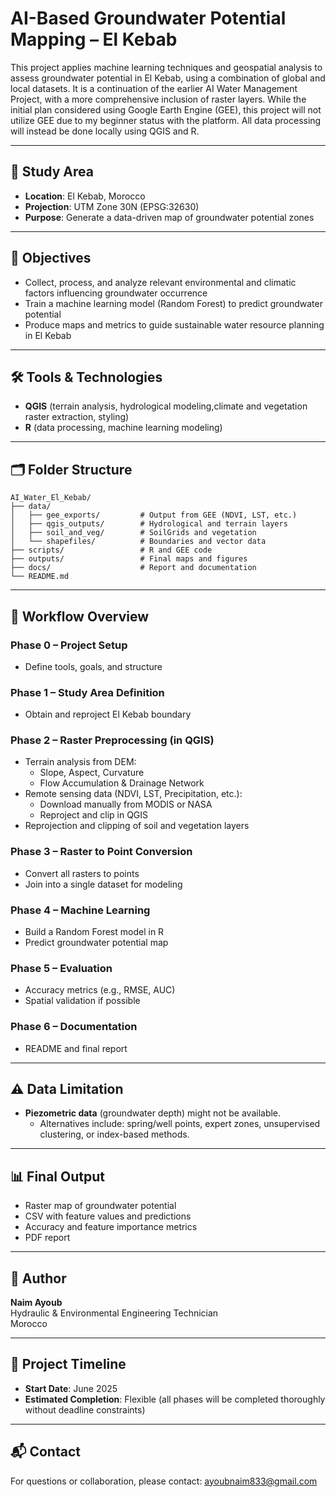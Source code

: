 # AI-Based Groundwater Potential Mapping – El Kebab

This project applies machine learning techniques and geospatial analysis to assess groundwater potential in El Kebab, using a combination of global and local datasets. It is a continuation of the earlier AI Water Management Project, with a more comprehensive inclusion of raster layers. While the initial plan considered using Google Earth Engine (GEE), this project will not utilize GEE due to my beginner status with the platform. All data processing will instead be done locally using QGIS and R.

---

## 📍 Study Area
- **Location**: El Kebab, Morocco
- **Projection**: UTM Zone 30N (EPSG:32630)
- **Purpose**: Generate a data-driven map of groundwater potential zones

---

## 🧠 Objectives
- Collect, process, and analyze relevant environmental and climatic factors influencing groundwater occurrence
- Train a machine learning model (Random Forest) to predict groundwater potential
- Produce maps and metrics to guide sustainable water resource planning in El Kebab

---

## 🛠️ Tools & Technologies
- **QGIS** (terrain analysis, hydrological modeling,climate and vegetation raster extraction, styling)
- **R** (data processing, machine learning modeling)

---

## 🗂️ Folder Structure
```
AI_Water_El_Kebab/
├── data/
│   ├── gee_exports/         # Output from GEE (NDVI, LST, etc.)
│   ├── qgis_outputs/        # Hydrological and terrain layers
│   ├── soil_and_veg/        # SoilGrids and vegetation
│   └── shapefiles/          # Boundaries and vector data
├── scripts/                 # R and GEE code
├── outputs/                 # Final maps and figures
├── docs/                    # Report and documentation
└── README.md
```

---

## 🔄 Workflow Overview

### Phase 0 – Project Setup
- Define tools, goals, and structure

### Phase 1 – Study Area Definition
- Obtain and reproject El Kebab boundary

### Phase 2 – Raster Preprocessing (in QGIS)
- Terrain analysis from DEM:
  - Slope, Aspect, Curvature
  - Flow Accumulation & Drainage Network
- Remote sensing data (NDVI, LST, Precipitation, etc.):
  - Download manually from MODIS or NASA
  - Reproject and clip in QGIS
- Reprojection and clipping of soil and vegetation layers

### Phase 3 – Raster to Point Conversion
- Convert all rasters to points
- Join into a single dataset for modeling

### Phase 4 – Machine Learning
- Build a Random Forest model in R
- Predict groundwater potential map

### Phase 5 – Evaluation
- Accuracy metrics (e.g., RMSE, AUC)
- Spatial validation if possible

### Phase 6 – Documentation
- README and final report

---

## ⚠️ Data Limitation
- **Piezometric data** (groundwater depth) might not be available.
  - Alternatives include: spring/well points, expert zones, unsupervised clustering, or index-based methods.

---

## 📊 Final Output
- Raster map of groundwater potential
- CSV with feature values and predictions
- Accuracy and feature importance metrics
- PDF report

---

## 👤 Author
**Naim Ayoub**  
Hydraulic & Environmental Engineering Technician  
Morocco

---

## 📅 Project Timeline
- **Start Date**: June 2025
- **Estimated Completion**: Flexible (all phases will be completed thoroughly without deadline constraints)

---

## 📬 Contact
For questions or collaboration, please contact: ayoubnaim833@gmail.com
